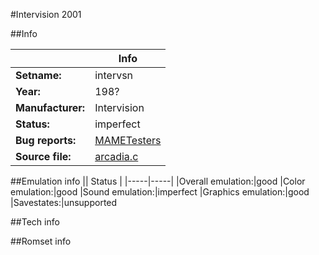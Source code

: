#Intervision 2001

##Info

||Info|
|-----|-----|
|**Setname:**|intervsn
|**Year:**|198?
|**Manufacturer:**|Intervision
|**Status:**|imperfect
|**Bug reports:**|[MAMETesters](http://mametesters.org/view_all_set.php?type=1&temporary=y&search=arcadia.c)
|**Source file:**|[arcadia.c](https://github.com/mamedev/mame/blob/master/src/mess/drivers/arcadia.c)

##Emulation info
|| Status |
|-----|-----|
|Overall emulation:|good
|Color emulation:|good
|Sound emulation:|imperfect
|Graphics emulation:|good
|Savestates:|unsupported

##Tech info

##Romset info

<!--- START OF EDITED COMMENT DO NOT TOUCH TEXT ABOVE-->
